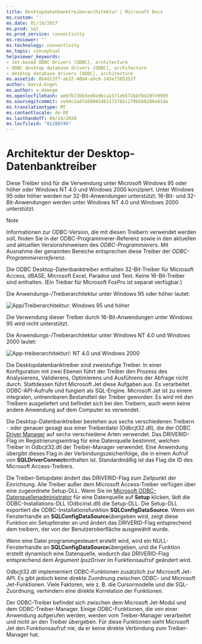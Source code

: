 ```yaml
---
title: Desktopdatenbanktreiberarchitektur | Microsoft Docs
ms.custom: ''
ms.date: 01/19/2017
ms.prod: sql
ms.prod_service: connectivity
ms.reviewer: ''
ms.technology: connectivity
ms.topic: conceptual
helpviewer_keywords:
- Jet-based ODBC drivers [ODBC], architecture
- ODBC desktop database drivers [ODBC], architecture
- desktop database drivers [ODBC], architecture
ms.assetid: 8b4d13f7-ab37-40b4-a9c6-145e7385352f
author: David-Engel
ms.author: v-daenge
ms.openlocfilehash: ae6fb72bb3ed0a9bca1571eb572bbfbd20fe9995
ms.sourcegitcommit: ce94c2ad7a50945481172782c270b5b0206e61de
ms.translationtype: MT
ms.contentlocale: de-DE
ms.lasthandoff: 04/14/2020
ms.locfileid: "81288740"
---
```

# <a name="desktop-database-drivers-architecture"></a>Architektur der Desktop-Datenbanktreiber
Diese Treiber sind für die Verwendung unter Microsoft Windows 95 oder höher oder Windows NT 4.0 und Windows 2000 konzipiert. Unter Windows 95 oder höher werden nur 32-Bit-Anwendungen unterstützt. 16-Bit- und 32-Bit-Anwendungen werden unter Windows NT 4.0 und Windows 2000 unterstützt.  
  
> [!NOTE]  
>  Informationen zur ODBC-Version, die mit diesen Treibern verwendet werden soll, finden Sie in der ODBC-Programmierer-Referenz sowie in den aktuellen und aktuellen Versionshinweisen des *ODBC-Programmierers.* Mit Ausnahme der genannten Bereiche entsprechen diese Treiber der *ODBC-Programmiererreferenz*.  
  
 Die ODBC Desktop-Datenbanktreiber enthalten 32-Bit-Treiber für Microsoft Access, dBASE, Microsoft Excel, Paradox und Text. Keine 16-Bit-Treiber sind enthalten. (Ein Treiber für Microsoft FoxPro ist separat verfügbar.)  
  
 Die Anwendungs-/Treiberarchitektur unter Windows 95 oder höher lautet:  
  
 ![App&#47;Treiberarchitektur: Windows 95 und höher](../../odbc/microsoft/media/odbcjetarch1.gif "ODBCJetArch1")  
  
 Die Verwendung dieser Treiber durch 16-Bit-Anwendungen unter Windows 95 wird nicht unterstützt.  
  
 Die Anwendungs-/Treiberarchitektur unter Windows NT 4.0 und Windows 2000 lautet:  
  
 ![App-treiberarchitektur&#47;: NT 4.0 und Windows 2000](../../odbc/microsoft/media/odbcjetarch2.gif "ODBCJetArch2")  
  
 Die Desktopdatenbanktreiber sind zweistufige Treiber. In einer Konfiguration mit zwei Ebenen führt der Treiber den Prozess des Analysierens, Validierens, Optimierens und Ausführens der Abfrage nicht durch. Stattdessen führt Microsoft Jet diese Aufgaben aus. Es verarbeitet ODBC-API-Aufrufe und fungiert als SQL-Engine. Microsoft Jet ist zu einem integralen, untrennbaren Bestandteil der Treiber geworden: Es wird mit den Treibern ausgeliefert und befindet sich bei den Treibern, auch wenn keine andere Anwendung auf dem Computer es verwendet.  
  
 Die Desktop-Datenbanktreiber bestehen aus sechs verschiedenen Treibern - oder genauer gesagt aus einer Treiberdatei (Odbcjt32.dll), die der ODBC [Driver Manager](../../odbc/reference/the-driver-manager.md) auf sechs verschiedene Arten verwendet. Das DRIVERID-Flag im Registrierungseintrag für eine Datenquelle bestimmt, welchen Treiber in Odbcjt32.dll der Treiber-Manager verwendet. Eine Anwendung übergibt dieses Flag in der Verbindungszeichenfolge, die in einem Aufruf von **SQLDriverConnect**enthalten ist. Standardmäßig ist das Flag die ID des Microsoft Access-Treibers.  
  
 Die Treiber-Setupdatei ändert das DRIVERID-Flag zum Zeitpunkt der Einrichtung. Alle Treiber außer dem Microsoft Access-Treiber verfügen über eine zugeordnete Setup-DLL. Wenn Sie im [Microsoft ODBC-Datenquellenadministrator](../../odbc/admin/odbc-data-source-administrator.md) für eine Datenquelle auf **Setup** klicken, lädt die ODBC-Installations-DLL (Odbcinst.dll) die Setup-DLL. Die Setup-DLL exportiert die ODBC-Installationsfunktion **SQLConfigDataSource**. Wenn ein Fensterhandle an **SQLConfigDataSource**übergeben wird, zeigt diese Funktion ein Setupfenster an und ändert das DRIVERID-Flag entsprechend dem treibern, der von der Benutzeroberfläche ausgewählt wurde.  
  
 Wenn eine Datei programmgesteuert erstellt wird, wird ein NULL-Fensterhandle an **SQLConfigDataSource**übergeben, und die Funktion erstellt dynamisch eine Datenquelle, wodurch das DRIVERID-Flag entsprechend dem *Argument lpszDriver* im Funktionsaufruf geändert wird.  
  
 Odbcjt32.dll implementiert ODBC-Funktionen zusätzlich zur Microsoft Jet-API. Es gibt jedoch keine direkte Zuordnung zwischen ODBC- und Microsoft Jet-Funktionen. Viele Faktoren, wie z. B. die Cursormodelle und die SQL-Zuordnung, verhindern eine direkte Korrelation der Funktionen.  
  
 Der ODBC-Treiber befindet sich zwischen dem Microsoft Jet-Modul und dem ODBC-Treiber-Manager. Einige ODBC-Funktionen, die von einer Anwendung aufgerufen werden, werden vom Treiber-Manager verarbeitet und nicht an den Treiber übergeben. Für diese Funktionen sieht Microsoft Jet den Funktionsaufruf nie, da er keine direkte Verbindung zum Treiber-Manager hat.
